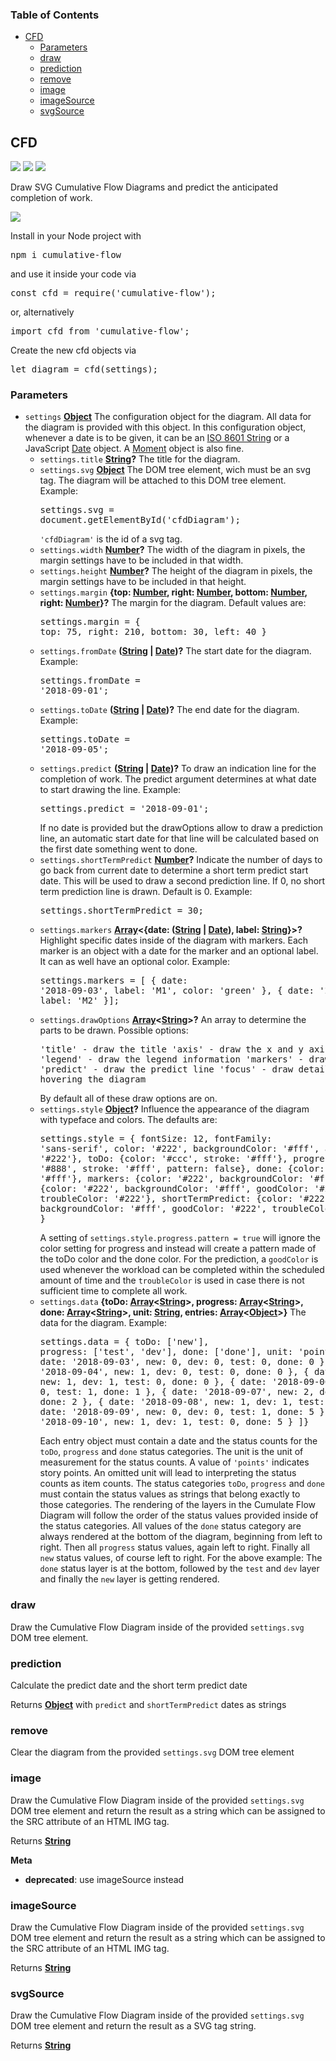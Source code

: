<!-- Generated by documentation.js. Update this documentation by updating the source code. -->

### Table of Contents

-   [CFD][1]
    -   [Parameters][2]
    -   [draw][3]
    -   [prediction][4]
    -   [remove][5]
    -   [image][6]
    -   [imageSource][7]
    -   [svgSource][8]

## CFD

<a href='https://travis-ci.com/ulfschneider/cumulative-flow'><img src='https://travis-ci.com/ulfschneider/cumulative-flow.svg?branch=master'/></a>
<a href='https://coveralls.io/github/ulfschneider/cumulative-flow?branch=master'><img src='https://coveralls.io/repos/github/ulfschneider/cumulative-flow/badge.svg?branch=master' /></a>
<a href='https://badge.fury.io/js/cumulative-flow'><img src='https://badge.fury.io/js/cumulative-flow.svg' /></a>

Draw SVG Cumulative Flow Diagrams and predict the anticipated completion of work.

<img src="https://raw.githubusercontent.com/ulfschneider/cumulative-flow/master/cfd.png"/>

Install in your Node project with 

<pre>
npm i cumulative-flow
</pre>

and use it inside your code via 

<pre>
const cfd = require('cumulative-flow');
</pre>

or, alternatively 

<pre>
import cfd from 'cumulative-flow';
</pre>

Create the new cfd objects via

<pre>
let diagram = cfd(settings);
</pre>

### Parameters

-   `settings` **[Object][9]** The configuration object for the diagram. 
    All data for the diagram is provided with this object. 
    In this configuration object, whenever a date is to be given, 
    it can be an [ISO 8601 String][10]
    or a JavaScript [Date][11] object.
    A [Moment][12] object is also fine.
    -   `settings.title` **[String][13]?** The title for the diagram.
    -   `settings.svg` **[Object][9]** The DOM tree element, wich must be an svg tag.
        The diagram will be attached to this DOM tree element. Example:<pre>settings.svg = document.getElementById('cfdDiagram');</pre><code>'cfdDiagram'</code> is the id of a svg tag.
    -   `settings.width` **[Number][14]?** The width of the diagram in pixels, the margin settings have to be included in that width.
    -   `settings.height` **[Number][14]?** The height of the diagram in pixels, the margin settings have to be included in that height.
    -   `settings.margin` **{top: [Number][14], right: [Number][14], bottom: [Number][14], right: [Number][14]}?** The margin for the diagram.
        Default values are:<pre>settings.margin = {
        top: 75,
        right: 210,
        bottom: 30,
        left: 40 }
        </pre>
    -   `settings.fromDate` **([String][13] \| [Date][15])?** The start date for the diagram. Example:<pre>settings.fromDate = '2018-09-01';</pre>
    -   `settings.toDate` **([String][13] \| [Date][15])?** The end date for the diagram. Example:<pre>settings.toDate = '2018-09-05';</pre>
    -   `settings.predict` **([String][13] \| [Date][15])?** To draw an indication line for the completion of work.
        The predict argument determines at what date to start drawing the line. Example:<pre>settings.predict = '2018-09-01';</pre>If no date is provided but the drawOptions allow to draw a prediction line, an automatic
        start date for that line will be calculated based on the first date something went to done.
    -   `settings.shortTermPredict` **[Number][14]?** Indicate the number of days to go back from current date to 
        determine a short term predict start date. This will be used to draw a second prediction line. If 0, no
        short term prediction line is drawn. Default is 0. Example:<pre>settings.shortTermPredict = 30;</pre>
    -   `settings.markers` **[Array][16]&lt;{date: ([String][13] \| [Date][15]), label: [String][13]}>?** Highlight specific dates 
        inside of the diagram with markers. 
        Each marker is an object with a date for the marker and an optional label. It can as well have an optional color. 
        Example:<pre>settings.markers = [
        { date: '2018-09-03', label: 'M1', color: 'green' },
        { date: '2018-09-10', label: 'M2' }];</pre>
    -   `settings.drawOptions` **[Array][16]&lt;[String][13]>?** An array to determine the parts to be drawn. Possible options:<pre>'title' - draw the title
        'axis' - draw the x and y axis
        'legend' - draw the legend information
        'markers' - draw the markers
        'predict' - draw the predict line
        'focus' - draw detailed data when hovering the diagram
        </pre> By default all of these draw options are on.
    -   `settings.style` **[Object][9]?** Influence the appearance of the diagram with typeface and colors. 
        The defaults are:<pre>settings.style = {
        fontSize: 12,
        fontFamily: 'sans-serif',
        color: '#222',
        backgroundColor: '#fff',
        axis: {color: '#222'},
        toDo: {color: '#ccc', stroke: '#fff'},
        progress: {color: '#888', stroke: '#fff', pattern: false},
        done: {color: '#222', stroke: '#fff'},
        markers: {color: '#222', backgroundColor: '#fff'},
        predict: {color: '#222', backgroundColor: '#fff', goodColor: '#222', troubleColor: '#222'},
        shortTermPredict: {color: '#222', backgroundColor: '#fff', goodColor: '#222', troubleColor: '#222'}
        }</pre> A setting of <code>settings.style.progress.pattern = true</code> will ignore the color setting for 
        progress and instead will create a pattern made of the toDo color and the done color. 
        For the prediction, a <code>goodColor</code> is used whenever the workload can be completed within
        the scheduled amount of time and the <code>troubleColor</code> is used in case there is 
        not sufficient time to complete all work.
    -   `settings.data` **{toDo: [Array][16]&lt;[String][13]>, progress: [Array][16]&lt;[String][13]>, done: [Array][16]&lt;[String][13]>, unit: [String][13], entries: [Array][16]&lt;[Object][9]>}** The data for the diagram. Example:<pre>settings.data = {
        toDo: ['new'],
        progress: ['test', 'dev'],
        done: ['done'],
        unit: 'points',
        entries: [
        { date: '2018-09-03', new: 0, dev: 0, test: 0, done: 0 },
        { date: '2018-09-04', new: 1, dev: 0, test: 0, done: 0 },
        { date: '2018-09-05', new: 1, dev: 1, test: 0, done: 0 },
        { date: '2018-09-06', new: 1, dev: 0, test: 1, done: 1 },
        { date: '2018-09-07', new: 2, dev: 1, test: 0, done: 2 },
        { date: '2018-09-08', new: 1, dev: 1, test: 2, done: 2 },
        { date: '2018-09-09', new: 0, dev: 0, test: 1, done: 5 },
        { date: '2018-09-10', new: 1, dev: 1, test: 0, done: 5 }
        ]}</pre>Each entry object must contain a date and the status counts for the
        <code>toDo</code>, <code>progress</code> and <code>done</code> status categories.
        The unit is the unit of measurement for the status counts.
        A value of <code>'points'</code> indicates story points.
        An omitted unit will lead to interpreting the status counts as item counts.
        The status categories <code>toDo</code>, <code>progress</code> and <code>done</code>
        must contain the status values as strings that belong exactly to those categories.
        The rendering of the layers in the Cumulate Flow Diagram will follow the order
        of the status values provided inside of the status categories. All values of the
        <code>done</code> status category are always rendered at the bottom of the diagram,
        beginning from left to right. Then all <code>progress</code> status values, again left to right.
        Finally all <code>new</code> status values, of course left to right.
        For the above example: The <code>done</code> status layer is at the bottom, followed by
        the <code>test</code> and <code>dev</code> layer
        and finally the <code>new</code> layer is getting rendered.

### draw

Draw the Cumulative Flow Diagram inside of the provided <code>settings.svg</code> DOM tree element.

### prediction

Calculate the predict date and the short term predict date

Returns **[Object][9]** with  <code>predict</code> and <code>shortTermPredict</code> dates as strings

### remove

Clear the diagram from the provided <code>settings.svg</code> DOM tree element

### image

Draw the Cumulative Flow Diagram inside of the provided <code>settings.svg</code> DOM tree element 
and return the result as a string which can be assigned to the SRC attribute of an HTML IMG tag.

Returns **[String][13]** 

**Meta**

-   **deprecated**: use imageSource instead


### imageSource

Draw the Cumulative Flow Diagram inside of the provided <code>settings.svg</code> DOM tree element 
and return the result as a string which can be assigned to the SRC attribute of an HTML IMG tag.

Returns **[String][13]** 

### svgSource

Draw the Cumulative Flow Diagram inside of the provided <code>settings.svg</code> DOM tree element 
and return the result as a SVG tag string.

Returns **[String][13]** 

[1]: #cfd

[2]: #parameters

[3]: #draw

[4]: #prediction

[5]: #remove

[6]: #image

[7]: #imagesource

[8]: #svgsource

[9]: https://developer.mozilla.org/docs/Web/JavaScript/Reference/Global_Objects/Object

[10]: https://en.wikipedia.org/wiki/ISO_8601

[11]: https://developer.mozilla.org/de/docs/Web/JavaScript/Reference/Global_Objects/Date

[12]: https://momentjs.com

[13]: https://developer.mozilla.org/docs/Web/JavaScript/Reference/Global_Objects/String

[14]: https://developer.mozilla.org/docs/Web/JavaScript/Reference/Global_Objects/Number

[15]: https://developer.mozilla.org/docs/Web/JavaScript/Reference/Global_Objects/Date

[16]: https://developer.mozilla.org/docs/Web/JavaScript/Reference/Global_Objects/Array
